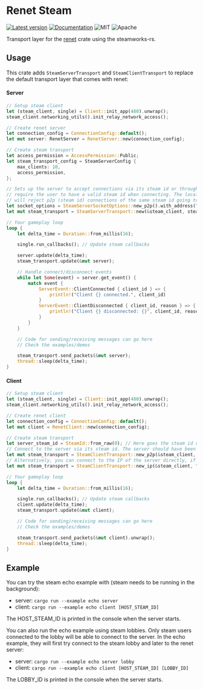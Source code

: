 # Renet Steam

[![Latest version](https://img.shields.io/crates/v/renet_steam.svg)](https://crates.io/crates/renet_steam)
[![Documentation](https://docs.rs/renet_steam/badge.svg)](https://docs.rs/renet_steam)
![MIT](https://img.shields.io/badge/license-MIT-blue.svg)
![Apache](https://img.shields.io/badge/license-Apache-blue.svg)

Transport layer for the [renet](https://github.com/lucaspoffo/renet) crate using the steamworks-rs.

## Usage

This crate adds `SteamServerTransport` and `SteamClientTransport` to replace the default transport layer that comes with renet:

#### Server

```rust
// Setup steam client
let (steam_client, single) = Client::init_app(480).unwrap();
steam_client.networking_utils().init_relay_network_access();

// Create renet server
let connection_config = ConnectionConfig::default();
let mut server: RenetServer = RenetServer::new(connection_config);

// Create steam transport
let access_permission = AccessPermission::Public;
let steam_transport_config = SteamServerConfig {
    max_clients: 10,
    access_permission,
};

// Sets up the server to accept connections via its steam id or through the localhost address. Both methods will
// require the user to have a valid steam id when connecting. The localhost address is useful when debugging, since steam
// will reject p2p (steam id) connections of the same steam id going to the same computer.
let socket_options = SteamServerSocketOptions::new_p2p().with_address("127.0.0.1:5000".parse().unwrap());
let mut steam_transport = SteamServerTransport::new(&steam_client, steam_transport_config, socket_options).unwrap();

// Your gameplay loop
loop {
    let delta_time = Duration::from_millis(16);

    single.run_callbacks(); // Update steam callbacks

    server.update(delta_time);
    steam_transport.update(&mut server);

    // Handle connect/disconnect events
    while let Some(event) = server.get_event() {
        match event {
            ServerEvent::ClientConnected { client_id } => {
                println!("Client {} connected.", client_id)
            }
            ServerEvent::ClientDisconnected { client_id, reason } => {
                println!("Client {} disconnected: {}", client_id, reason);
            }
        }
    }

    // Code for sending/receiving messages can go here
    // Check the examples/demos

    steam_transport.send_packets(&mut server);
    thread::sleep(delta_time);
}
```

#### Client

```rust
// Setup steam client
let (steam_client, single) = Client::init_app(480).unwrap();
steam_client.networking_utils().init_relay_network_access();

// Create renet client
let connection_config = ConnectionConfig::default();
let mut client = RenetClient::new(connection_config);

// Create steam transport
let server_steam_id = SteamId::from_raw(0); // Here goes the steam id of the host
// Connect to the server via its steam id. The server should have been setup with `SteamServerSocketOptions::new_p2p`
let mut steam_transport = SteamClientTransport::new_p2p(&steam_client, &server_steam_id).unwrap();
// Alternatively, you can connect to the IP of the server directly, if the server was setup with `SteamServerSocketOptions::new_ip`.
let mut steam_transport = SteamClientTransport::new_ip(&steam_client, "127.0.0.1:5000".parse().unwrap()).unwrap();

// Your gameplay loop
loop {
    let delta_time = Duration::from_millis(16);

    single.run_callbacks(); // Update steam callbacks
    client.update(delta_time);
    steam_transport.update(&mut client);

    // Code for sending/receiving messages can go here
    // Check the examples/demos

    steam_transport.send_packets(&mut client).unwrap();
    thread::sleep(delta_time);
}
```

## Example

You can try the steam echo example with (steam needs to be running in the background):

- server: `cargo run --example echo server`
- client: `cargo run --example echo client [HOST_STEAM_ID]`

The HOST_STEAM_ID is printed in the console when the server starts.

You can also run the echo example using steam lobbies.
Only steam users connected to the lobby will be able to connect to the server. In the echo example, they will first try connect to the steam lobby and later to the renet server:

- server: `cargo run --example echo server lobby`
- client: `cargo run --example echo client [HOST_STEAM_ID] [LOBBY_ID]`

The LOBBY_ID is printed in the console when the server starts.
